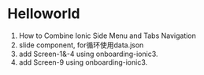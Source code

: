 # Helloworld
1. How to Combine Ionic Side Menu and Tabs Navigation
2. slide component, for循环使用data.json
3. add Screen-1&-4 using onboarding-ionic3.
4. add Screen-9 using onboarding-ionic3.
